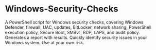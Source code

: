 # Windows-Security-Checks
A PowerShell script for Windows security checks, covering Windows Defender, firewall, UAC, updates, BitLocker, network sharing, PowerShell execution policy, Secure Boot, SMBv1, RDP, LAPS, and audit policy. Generates a report with results. Quickly identify security issues in your Windows system. Use at your own risk.
